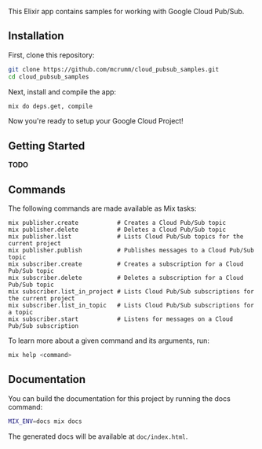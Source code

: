 This Elixir app contains samples for working with Google Cloud Pub/Sub.

## Installation

First, clone this repository:

```sh
git clone https://github.com/mcrumm/cloud_pubsub_samples.git
cd cloud_pubsub_samples
```

Next, install and compile the app:

```sh
mix do deps.get, compile
```

Now you're ready to setup your Google Cloud Project!

## Getting Started

**TODO**

## Commands

The following commands are made available as Mix tasks:

    mix publisher.create           # Creates a Cloud Pub/Sub topic
    mix publisher.delete           # Deletes a Cloud Pub/Sub topic
    mix publisher.list             # Lists Cloud Pub/Sub topics for the current project
    mix publisher.publish          # Publishes messages to a Cloud Pub/Sub topic
    mix subscriber.create          # Creates a subscription for a Cloud Pub/Sub topic
    mix subscriber.delete          # Deletes a subscription for a Cloud Pub/Sub topic
    mix subscriber.list_in_project # Lists Cloud Pub/Sub subscriptions for the current project
    mix subscriber.list_in_topic   # Lists Cloud Pub/Sub subscriptions for a topic
    mix subscriber.start           # Listens for messages on a Cloud Pub/Sub subscription

To learn more about a given command and its arguments, run:

```sh
mix help <command>
```

## Documentation

You can build the documentation for this project by running the docs command:

```sh
MIX_ENV=docs mix docs
```

The generated docs will be available at `doc/index.html`.

